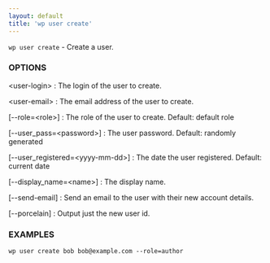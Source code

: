 ```yaml
---
layout: default
title: 'wp user create'
---
```


`wp user create` - Create a user.

### OPTIONS

&lt;user-login&gt;
: The login of the user to create.

&lt;user-email&gt;
: The email address of the user to create.

[\--role=&lt;role&gt;]
: The role of the user to create. Default: default role

[\--user_pass=&lt;password&gt;]
: The user password. Default: randomly generated

[\--user_registered=&lt;yyyy-mm-dd&gt;]
: The date the user registered. Default: current date

[\--display_name=&lt;name&gt;]
: The display name.

[\--send-email]
: Send an email to the user with their new account details.

[\--porcelain]
: Output just the new user id.

### EXAMPLES

    wp user create bob bob@example.com --role=author

